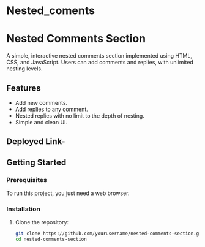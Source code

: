 # Nested_coments


# Nested Comments Section

A simple, interactive nested comments section implemented using HTML, CSS, and JavaScript. Users can add comments and replies, with unlimited nesting levels.

## Features

- Add new comments.
- Add replies to any comment.
- Nested replies with no limit to the depth of nesting.
- Simple and clean UI.

## Deployed Link- 

## Getting Started

### Prerequisites

To run this project, you just need a web browser.

### Installation

1. Clone the repository:

   ```bash
   git clone https://github.com/yourusername/nested-comments-section.git
   cd nested-comments-section

